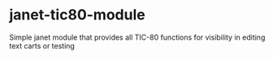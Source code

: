 # janet-tic80-module
Simple janet module that provides all TIC-80 functions for visibility in editing text carts or testing 
